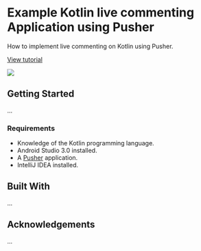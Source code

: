 # Example Kotlin live commenting Application using Pusher
How to implement live commenting on Kotlin using Pusher.

[View tutorial](https://pusher.com/tutorials/live-comments-kotlin)

![](https://www.dropbox.com/s/7ytq2cqtqrtmmfw/How-to-build-live-commenting-in-Kotlin-7.gif?raw=1)

## Getting Started

...

### Requirements
- Knowledge of the Kotlin programming language.
- Android Studio 3.0 installed.
- A [Pusher](https://pusher.com) application.
- IntelliJ IDEA installed.

## Built With

...

## Acknowledgements

...
